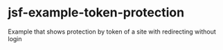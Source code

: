 # jsf-example-token-protection
Example that shows protection by token of a site with redirecting without login
